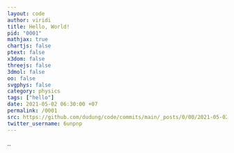 ```yaml
---
layout: code
author: viridi
title: Hello, World!
pid: "0001"
mathjax: true
chartjs: false
ptext: false
x3dom: false
threejs: false
3dmol: false
oo: false
svgphys: false
category: physics
tags: ["hello"]
date: 2021-05-02 06:30:00 +07
permalink: /0001
src: https://github.com/dudung/code/commits/main/_posts/0/00/2021-05-02-blank.md
twitter_username: 6unpnp
---
```

..

